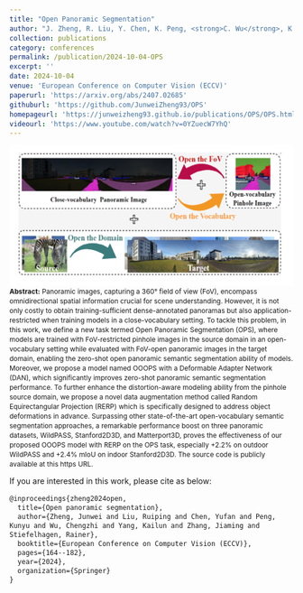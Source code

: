 ```yaml
---
title: "Open Panoramic Segmentation"
author: "J. Zheng, R. Liu, Y. Chen, K. Peng, <strong>C. Wu</strong>, K. Yang, J. Zhang, R. Stiefelhagen"
collection: publications
category: conferences
permalink: /publication/2024-10-04-OPS
excerpt: ''
date: 2024-10-04
venue: 'European Conference on Computer Vision (ECCV)'
paperurl: 'https://arxiv.org/abs/2407.02685'
githuburl: 'https://github.com/JunweiZheng93/OPS'
homepageurl: 'https://junweizheng93.github.io/publications/OPS/OPS.html'
videourl: 'https://www.youtube.com/watch?v=0YZuecW7YhQ'
---
```


<img src="../images/teasers/teaser_OPS.png" alt="teaser_APES" style="display: block; margin: auto;">

<span style="font-size: 0.85em;">
<b>Abstract:</b> Panoramic images, capturing a 360° field of view (FoV), encompass omnidirectional spatial information crucial for scene understanding. However, it is not only costly to obtain training-sufficient dense-annotated panoramas but also application-restricted when training models in a close-vocabulary setting. To tackle this problem, in this work, we define a new task termed Open Panoramic Segmentation (OPS), where models are trained with FoV-restricted pinhole images in the source domain in an open-vocabulary setting while evaluated with FoV-open panoramic images in the target domain, enabling the zero-shot open panoramic semantic segmentation ability of models. Moreover, we propose a model named OOOPS with a Deformable Adapter Network (DAN), which significantly improves zero-shot panoramic semantic segmentation performance. To further enhance the distortion-aware modeling ability from the pinhole source domain, we propose a novel data augmentation method called Random Equirectangular Projection (RERP) which is specifically designed to address object deformations in advance. Surpassing other state-of-the-art open-vocabulary semantic segmentation approaches, a remarkable performance boost on three panoramic datasets, WildPASS, Stanford2D3D, and Matterport3D, proves the effectiveness of our proposed OOOPS model with RERP on the OPS task, especially +2.2% on outdoor WildPASS and +2.4% mIoU on indoor Stanford2D3D. The source code is publicly available at this https URL.
</span>

If you are interested in this work, please cite as below:

```text
@inproceedings{zheng2024open,
  title={Open panoramic segmentation},
  author={Zheng, Junwei and Liu, Ruiping and Chen, Yufan and Peng, Kunyu and Wu, Chengzhi and Yang, Kailun and Zhang, Jiaming and Stiefelhagen, Rainer},
  booktitle={European Conference on Computer Vision (ECCV)},
  pages={164--182},
  year={2024},
  organization={Springer}
}
```
